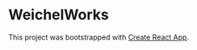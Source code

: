 # WeichelWorks
This project was bootstrapped with [Create React App](https://github.com/facebook/create-react-app).
